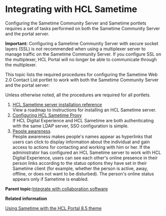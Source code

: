 # Integrating with HCL Sametime 

Configuring the Sametime Community Server and Sametime portlets requires a set of tasks performed on both the Sametime Community Server and the portal server.

**Important:** Configuring a Sametime Community Server with secure socket layers \(SSL\) is not recommended when using a multiplexer server to manage traffic on the Sametime Community Server. If you configure SSL on the multiplexer, HCL Portal will no longer be able to communicate through the multiplexer.

This topic lists the required procedures for configuring the Sametime Web 2.0 Contact List portlet to work with both the Sametime Community Server and the portal server:

Unless otherwise noted, all the procedures are required for all portlets.

1.  [HCL Sametime server installation reference ](../collab/i_domi_r_sv_st_install.md)  
View a roadmap to instructions for installing an HCL Sametime server.
2.  [Configuring HCL Sametime Proxy ](../collab/cfg_st_single_ldap.md)  
If HCL Digital Experience and HCL Sametime are both authenticating with the same LDAP server, SSO configuration is simple.
3.  [People awareness ](../collab/i_coll_c_people_aw.md)  
People awareness makes people's names appear as hyperlinks that users can click to display information about the individual and gain access to actions for contacting and working with him or her. If the administrator has configured an HCL Sametime server to work with HCL Digital Experience, users can see each other's online presence in their person links according to the status options they have set in their Sametime client \(for example, whether the person is active, away, offline, or does not want to be disturbed\). The person's online status appears only if Sametime is enabled.

**Parent topic:**[Integrate with collaboration software](../collab/cfg_collab_intro.md)

**Related information**  


[Using Sametime with the HCL Portal 8.5 theme ](../dev-theme/themeopt_cust_sametime.md)


